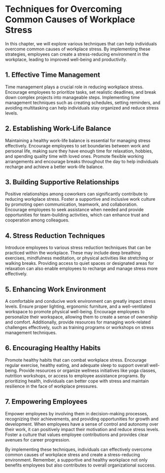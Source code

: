 # Techniques for Overcoming Common Causes of Workplace Stress

In this chapter, we will explore various techniques that can help individuals overcome common causes of workplace stress. By implementing these strategies, employees can create a stress-reducing environment in the workplace, leading to improved well-being and productivity.

## 1\. Effective Time Management

Time management plays a crucial role in reducing workplace stress. Encourage employees to prioritize tasks, set realistic deadlines, and break down complex projects into manageable steps. Implementing time management techniques such as creating schedules, setting reminders, and avoiding multitasking can help individuals stay organized and reduce stress levels.

## 2\. Establishing Work-Life Balance

Maintaining a healthy work-life balance is essential for managing stress effectively. Encourage employees to set boundaries between work and personal life, making sure they have enough time for relaxation, hobbies, and spending quality time with loved ones. Promote flexible working arrangements and encourage breaks throughout the day to help individuals recharge and achieve a better work-life balance.

## 3\. Building Supportive Relationships

Positive relationships among coworkers can significantly contribute to reducing workplace stress. Foster a supportive and inclusive work culture by promoting open communication, teamwork, and collaboration. Encourage employees to seek assistance when needed and provide opportunities for team-building activities, which can enhance trust and cooperation among colleagues.

## 4\. Stress Reduction Techniques

Introduce employees to various stress reduction techniques that can be practiced within the workplace. These may include deep breathing exercises, mindfulness meditation, or physical activities like stretching or walking breaks. Providing access to quiet spaces or designated areas for relaxation can also enable employees to recharge and manage stress more effectively.

## 5\. Enhancing Work Environment

A comfortable and conducive work environment can greatly impact stress levels. Ensure proper lighting, ergonomic furniture, and a well-ventilated workspace to promote physical well-being. Encourage employees to personalize their workspace, allowing them to create a sense of ownership and comfort. Additionally, provide resources for managing work-related challenges effectively, such as training programs or workshops on stress management techniques.

## 6\. Encouraging Healthy Habits

Promote healthy habits that can combat workplace stress. Encourage regular exercise, healthy eating, and adequate sleep to support overall well-being. Provide resources or organize wellness initiatives like yoga classes, nutrition workshops, or access to employee assistance programs. By prioritizing health, individuals can better cope with stress and maintain resilience in the face of workplace pressures.

## 7\. Empowering Employees

Empower employees by involving them in decision-making processes, recognizing their achievements, and providing opportunities for growth and development. When employees have a sense of control and autonomy over their work, it can positively impact their motivation and reduce stress levels. Foster a culture that values employee contributions and provides clear avenues for career progression.

By implementing these techniques, individuals can effectively overcome common causes of workplace stress and create a stress-reducing environment. Remember, a supportive and healthy workplace not only benefits employees but also contributes to overall organizational success.
